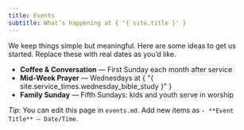 ```yaml
---
title: Events
subtitle: What’s happening at { '{ site.title }' }
---
```

We keep things simple but meaningful. Here are some ideas to get us started. Replace these with real dates as you’d like.

- **Coffee & Conversation** — First Sunday each month after service
- **Mid‑Week Prayer** — Wednesdays at { "{ site.service_times.wednesday_bible_study }" }
- **Family Sunday** — Fifth Sundays: kids and youth serve in worship

*Tip:* You can edit this page in `events.md`. Add new items as `- **Event Title** — Date/Time`.
